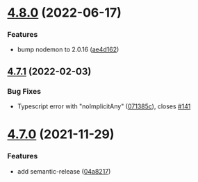 # [4.8.0](https://github.com/Izhaki/nodemon-webpack-plugin/compare/v4.7.1...v4.8.0) (2022-06-17)


### Features

* bump nodemon to 2.0.16 ([ae4d162](https://github.com/Izhaki/nodemon-webpack-plugin/commit/ae4d162e5284835c98c8ecb217ef2a3b978c8a18))

## [4.7.1](https://github.com/Izhaki/nodemon-webpack-plugin/compare/v4.7.0...v4.7.1) (2022-02-03)


### Bug Fixes

* Typescript error with "noImplicitAny" ([071385c](https://github.com/Izhaki/nodemon-webpack-plugin/commit/071385c549e1ec4400d00320bf33034b46546b2b)), closes [#141](https://github.com/Izhaki/nodemon-webpack-plugin/issues/141)

# [4.7.0](https://github.com/Izhaki/nodemon-webpack-plugin/compare/v4.6.0...v4.7.0) (2021-11-29)


### Features

* add semantic-release ([04a8217](https://github.com/Izhaki/nodemon-webpack-plugin/commit/04a821701a2bf2987a3b351f0e55c9c11c47289b))
